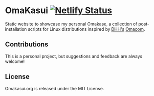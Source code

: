 # OmaKasui [![Netlify Status](https://api.netlify.com/api/v1/badges/ea7d0ae1-cc5b-43f4-877b-74f6aecc45bb/deploy-status)](https://app.netlify.com/projects/omakasui/deploys)

Static website to showcase my personal Omakase, a collection of post-installation scripts for Linux distributions inspired by [DHH's](https://dhh.dk) [Omacom](http://omacom.io).

## Contributions

This is a personal project, but suggestions and feedback are always welcome!

## License

Omakasui.org is released under the MIT License.
